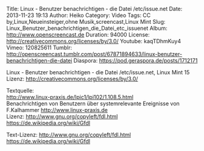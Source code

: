 Title: Linux - Benutzer benachrichtigen - die Datei /etc/issue.net
Date: 2013-11-23 19:13
Author: Heiko
Category: Video
Tags: CC by,Linux,Neueinsteiger,ohne Musik,screencast,Linux Mint
Slug: Linux_Benutzer_benachrichtigen_die_Datei_etc_issuenet
Album: http://www.openscreencast.de
Duration: 94000
License: http://creativecommons.org/licenses/by/3.0/
Youtube: kaqTDhmKuy4
Vimeo: 120825611
Tumblr: http://openscreencast.tumblr.com/post/67871894633/linux-benutzer-benachrichtigen-die-datei
Diaspora: https://pod.geraspora.de/posts/1712171

Linux - Benutzer benachrichtigen - die Datei /etc/issue.net, Linux Mint 15  
Lizenz: <http://creativecommons.org/licenses/by/3.0/>  
  
Textquelle:  
<http://www.linux-praxis.de/lpic1/lpi102/1.108.5.html>  
Benachrichtigen von Benutzern über systemrelevante Ereignisse von F.Kalhammer
<http://www.linux-praxis.de>  
Lizenz: <http://www.gnu.org/copyleft/fdl.html>
<https://de.wikipedia.org/wiki/Gfdl>  
  
Text-Lizenz: <http://www.gnu.org/copyleft/fdl.html>
<https://de.wikipedia.org/wiki/Gfdl>

